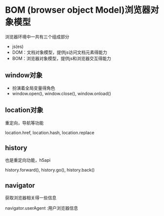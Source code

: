 # BOM (browser object Model)浏览器对象模型

浏览器环境中一共有三个组成部分
- js(es)
- DOM：文档对象模型，提供js访问文档元素得能力
- BOM：浏览器对象模型，提供js和浏览器交互得能力

## window对象

- 扮演着全局变量得角色
- window.open(), window.close(), window.onload()

## location对象

重定向，导航等功能

location.href, location.hash, location.replace

## history

也是重定向功能，h5api

history.forward(), history.go(), history.back()

## navigator

获取浏览器相关得一些信息

navigator.userAgent :用户浏览器信息